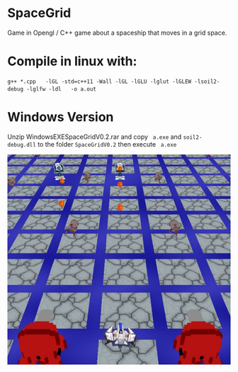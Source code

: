 # SpaceGrid
Game in Opengl / C++ game about a spaceship that moves in a grid space.

# Compile in linux with:

`g++ *.cpp   -lGL -std=c++11 -Wall -lGL -lGLU -lglut -lGLEW -lsoil2-debug -lglfw -ldl   -o a.out`

# Windows Version 
Unzip WindowsEXESpaceGridV0.2.rar and copy ` a.exe` and `soil2-debug.dll` to the folder  `SpaceGridV0.2`  then execute ` a.exe`

![Demo](https://github.com/gestorHan/SpaceGrid/blob/main/Captura.png)
